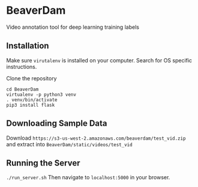 # BeaverDam
Video annotation tool for deep learning training labels

## Installation

Make sure `virutalenv` is installed on your computer. Search for OS specific instructions.

Clone the repository

```
cd BeaverDam
virtualenv -p python3 venv
. venv/bin/activate
pip3 install flask
```

## Downloading Sample Data

Download `https://s3-us-west-2.amazonaws.com/beaverdam/test_vid.zip` and extract into
`BeaverDam/static/videos/test_vid`

## Running the Server

`./run_server.sh`
Then navigate to `localhost:5000` in your browser.


